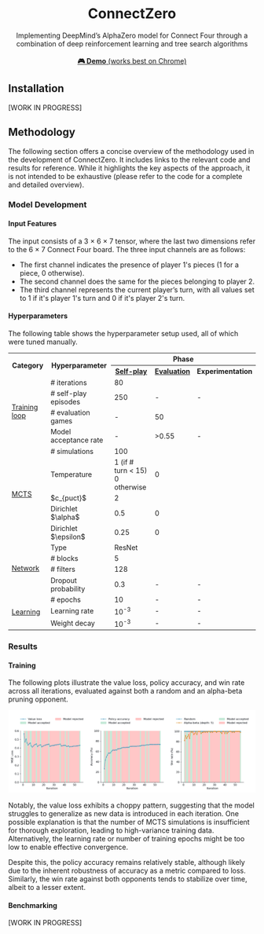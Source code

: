 <div align="center">
<h1>ConnectZero</h1>
  
Implementing DeepMind’s AlphaZero model for Connect Four through a
combination of deep reinforcement learning and tree search algorithms
\
\
[**🎮 Demo** (works best on Chrome)](https://connect-zero.onrender.com/) 

</div>

## Installation

[WORK IN PROGRESS]


## Methodology

The following section offers a concise overview of the methodology used 
in the development of ConnectZero. 
It includes links to the relevant code and results for reference. 
While it highlights the key aspects of the approach, 
it is not intended to be exhaustive (please refer to the 
code for a complete and detailed overview).

### Model Development

#### Input Features

The input consists of a 3 $\times$ 6 $\times$ 7 tensor, where the last 
two dimensions refer to the 6 $\times$ 7 Connect Four board.
The three input channels are as follows:
- The first channel indicates the presence of player 1's pieces (1 for a piece, 0 otherwise).
- The second channel does the same for the pieces belonging to player 2.
- The third channel represents the current player’s turn, with all values set to 1 if it's player 1's turn and 0 if it's player 2's turn.

#### Hyperparameters

The following table shows the hyperparameter setup used, all of which were 
tuned manually.

<div align="center">
<table>
    <tr>
        <th rowspan="2">Category</th>
        <th rowspan="2">Hyperparameter</th>
        <th colspan="3">Phase</th>
    </tr>
    <tr>
        <th><a href="./brain/SelfPlay.py">Self-play</a></th>
        <th><a href="./brain/Evaluator.py">Evaluation</a></th>
        <th>Experimentation</th>
    </tr>
    <tr>
        <td rowspan="4"><a href="./brain/AlphaZero.py">Training loop</a></td>
        <td># iterations</td>
        <td colspan="3">80</td>
    </tr>
    <tr>
        <td># self-play episodes</td>
        <td>250</td>
        <td>-</td>
        <td>-</td>
    </tr>
    <tr>
        <td># evaluation games</td>
        <td>-</td>
        <td colspan="2">50</td>
    </tr>
    <tr>
        <td>Model acceptance rate</td>
        <td>-</td>
        <td>>0.55</td>
        <td>-</td>
    </tr>
    <tr>
        <td rowspan="5"><a href="./brain/MCTS.py">MCTS</a></td>
        <td># simulations</td>
        <td colspan="3">100</td>
    </tr>
    <tr>
        <td>Temperature</td>
        <td>1 (if # turn < 15) <br> 0 otherwise</td>
        <td colspan="2">0</td>
    </tr>
    <tr>
        <td>$c_{puct}$</td>
        <td colspan="3">2</td>
    </tr>
    <tr>
        <td>Dirichlet $\alpha$</td>
        <td>0.5</td>
        <td colspan="2">0</td>
    </tr>
    <tr>
        <td>Dirichlet $\epsilon$</td>
        <td>0.25</td>
        <td colspan="2">0</td>
    </tr>
    <tr>
        <td rowspan="4"><a href="./models/DualResidualNetwork.py">Network</a></td>
        <td>Type</td>
        <td colspan="3">ResNet</td>
    </tr>
    <tr>
        <td># blocks</td>
        <td colspan="3">5</td>
    </tr>
    <tr>
        <td># filters</td>
        <td colspan="3">128</td>
    </tr>
    <tr>
        <td>Dropout probability</td>
        <td>0.3</td>
        <td>-</td>
        <td>-</td>
    </tr>
    <tr>
        <td rowspan="3"><a href="./models/DualResidualNetwork.py">Learning</a></td>
        <td># epochs</td>
        <td>10</td>
        <td>-</td>
        <td>-</td>
    </tr>
    <tr>
        <td>Learning rate</td>
        <td>10<sup>-3</sup></td>
        <td>-</td>
        <td>-</td>
    </tr>
    <tr>
        <td>Weight decay</td>
        <td>10<sup>-3</sup></td>
        <td>-</td>
        <td>-</td>
    </tr>
</table>
</div>

### Results

#### Training

The following plots illustrate the value loss, policy accuracy, 
and win rate across all iterations, evaluated against both a random 
and an alpha-beta pruning opponent.

<div align="center">
<picture>
    <source media="(prefers-color-scheme: dark)" srcset="./experiment/plots/loss_accuracy_winrate_curves_dark.png">
    <img alt="" src="./experiment/plots/loss_accuracy_winrate_curves_light.png" />
</picture>
</div>

Notably, the value loss exhibits a choppy pattern, suggesting that 
the model struggles to generalize as new data is introduced in each 
iteration. One possible explanation is that the number of MCTS 
simulations is insufficient for thorough exploration, leading to 
high-variance training data. Alternatively, the learning rate or 
number of training epochs might be too low to enable effective 
convergence.

Despite this, the policy accuracy remains relatively stable, although 
likely due to the inherent robustness of accuracy as a metric compared to 
loss. Similarly, the win rate against both opponents tends to stabilize 
over time, albeit to a lesser extent.

#### Benchmarking

[WORK IN PROGRESS]
